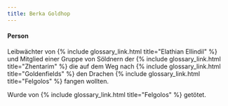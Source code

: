```yaml
---
title: Berka Goldhop
---
```


#### Person <i class="fas fa-skull-crossbones"></i>

Leibwächter von {% include glossary_link.html title="Elathian Ellindil" %} und Mitglied einer Gruppe von Söldnern der {% include glossary_link.html title="Zhentarim" %} die auf dem Weg nach {% include glossary_link.html title="Goldenfields" %} den Drachen {% include glossary_link.html title="Felgolos" %} fangen wollten.

Wurde von {% include glossary_link.html title="Felgolos" %} getötet.
